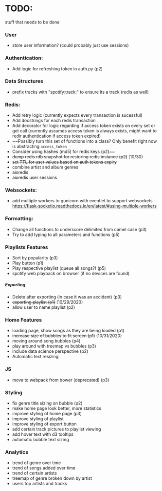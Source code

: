 

# TODO:
stuff that needs to be done

### User
- store user information? (could probably just use sessions)

### Authentication:
- Add logic for refreshing token in auth.py (p2)

### Data Structures
- prefix tracks with "spotify:track:" to ensure its a track (redis as well)

### Redis:
- Add retry logic (currently expects every transaction is sucessful)
- Add docstrings for each redis transaction
- Add decorator for logic regarding if access token exists on every set or get call 
(currently assumes access token is always exists, might want to redir authentication if access token
expired)
- ~~Possibly turn this set of functions into a class? Only benefit right now is abstracting `access_token`
- Consider using hashes (md5) for redis keys (p2)~~
- ~~dump redis rdb snapshot for restoring redis instance (p2)~~ (10/30)
- ~~set TTL for user values based on auth tokens expiry~~
- combine artist and album genres
- aioredis
- aioredis user sessions

### Websockets:
- add multiple workers to gunicorn with eventlet to support websockets https://flask-socketio.readthedocs.io/en/latest/#using-multiple-workers

### Formatting:
- Change all functions to underscore delimited from camel case (p3)
- Try to add typing to all parameters and functions (p5)

### Playlists Features
- Sort by popularity (p3)
- Play button (p1)
- Play respective playlist (queue all songs?) (p5)
- spotify web playback on browser (if no devices are found)
##### Exporting
- Delete after exporting (in case it was an accident) (p3)
- ~~exporting playlist (p1)~~ (10/29/2020)
- allow user to name playlist (p2)

### Home Features 
- loading page, show songs as they are being loaded (p1)
- ~~increase size of bubbles to fit screen (p1)~~ (10/31/2020) 
- moving around song bubbles (p4)
- play around with treemap vs bubbles (p3)
- include data science perspective (p2)
- Automatic text resizing

### JS
- move to webpack from bower (deprecated) (p3)

### Styling
- fix genre title sizing on bubble (p2)
- make home page look better, more statistics
- improve styling of home page (p3)
- improve styling of playlist
- improve styling of export button
- add certain track pictures to playlist viewing
- add hover text with d3 tooltips
- automatic bubble text sizing

### Analytics
- trend of genre over time
- trend of songs added over time
- trend of certain artists
- treemap of genre broken down by artist 
- users top artists and tracks
